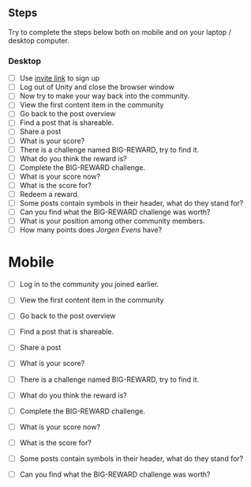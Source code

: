 ---
---
## Steps

Try to complete the steps below both on mobile and on your laptop / desktop computer.

### Desktop
- [ ] Use [invite link](https://app-7117.ambassify.com/#/auth/signup/ef04fe2c5c853cabca13441c65a719f88dd21309ef2414f04f0970873b632db91898) to sign up
- [ ] Log out of Unity and close the browser window
- [ ] Now try to make your way back into the community.
- [ ] View the first content item in the community
- [ ] Go back to the post overview
- [ ] Find a post that is shareable.
- [ ] Share a post
- [ ] What is your score?
- [ ] There is a challenge named BIG-REWARD, try to find it.
- [ ] What do you think the reward is?
- [ ] Complete the BIG-REWARD challenge.
- [ ] What is your score now?
- [ ] What is the score for?
- [ ] Redeem a reward.
- [ ] Some posts contain symbols in their header, what do they stand for?
- [ ] Can you find what the BIG-REWARD challenge was worth?
- [ ] What is your position among other community members.
- [ ] How many points does _Jorgen Evens_ have?

# Mobile
- [ ] Log in to the community you joined earlier.
- [ ] View the first content item in the community
- [ ] Go back to the post overview
- [ ] Find a post that is shareable.
- [ ] Share a post
- [ ] What is your score?
- [ ] There is a challenge named BIG-REWARD, try to find it.
- [ ] What do you think the reward is?
- [ ] Complete the BIG-REWARD challenge.
- [ ] What is your score now?
- [ ] What is the score for?
- [ ] Some posts contain symbols in their header, what do they stand for?
- [ ] Can you find what the BIG-REWARD challenge was worth?


